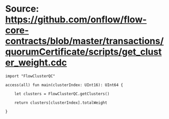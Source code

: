 # Source: https://github.com/onflow/flow-core-contracts/blob/master/transactions/quorumCertificate/scripts/get_cluster_weight.cdc

```
import "FlowClusterQC"

access(all) fun main(clusterIndex: UInt16): UInt64 {

    let clusters = FlowClusterQC.getClusters()

    return clusters[clusterIndex].totalWeight

}
```